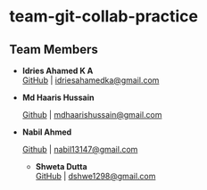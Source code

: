 # team-git-collab-practice

## Team Members
- **Idries Ahamed K A**  
  [GitHub](https://github.com/1drie5) | idriesahamedka@gmail.com

- **Md Haaris Hussain**

   [Github](https://github.com/mdhaarishussain) | mdhaarishussain@gmail.com
  
- **Nabil Ahmed**

  [Github](https://github.com/terrarx) | nabil13147@gmail.com

  - **Shweta Dutta**  
  [GitHub](https://github.com/shweMax) | dshwe1298@gmail.com
